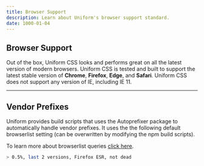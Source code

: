 ```yaml
---
title: Browser Support
description: Learn about Uniform's browser support standard.
date: 1000-01-04
---
```



## Browser Support

Out of the box, Uniform CSS looks and performs great on all the latest version of modern browsers. Uniform CSS is tested and built to support the latest stable version of **Chrome**, **Firefox**, **Edge**, and **Safari**. Uniform CSS does not support any version of IE, including IE 11.

---

## Vendor Prefixes

Uniform provides build scripts that uses the Autoprefixer package to automatically handle vendor prefixes. It uses the the following default browserlist setting (can be overwritten by modifying the npm build scripts).

To learn more about browserlist queries <a class="hover.underline" href="https://github.com/browserslist/browserslist">click here</a>.

```bash
> 0.5%, last 2 versions, Firefox ESR, not dead
```
